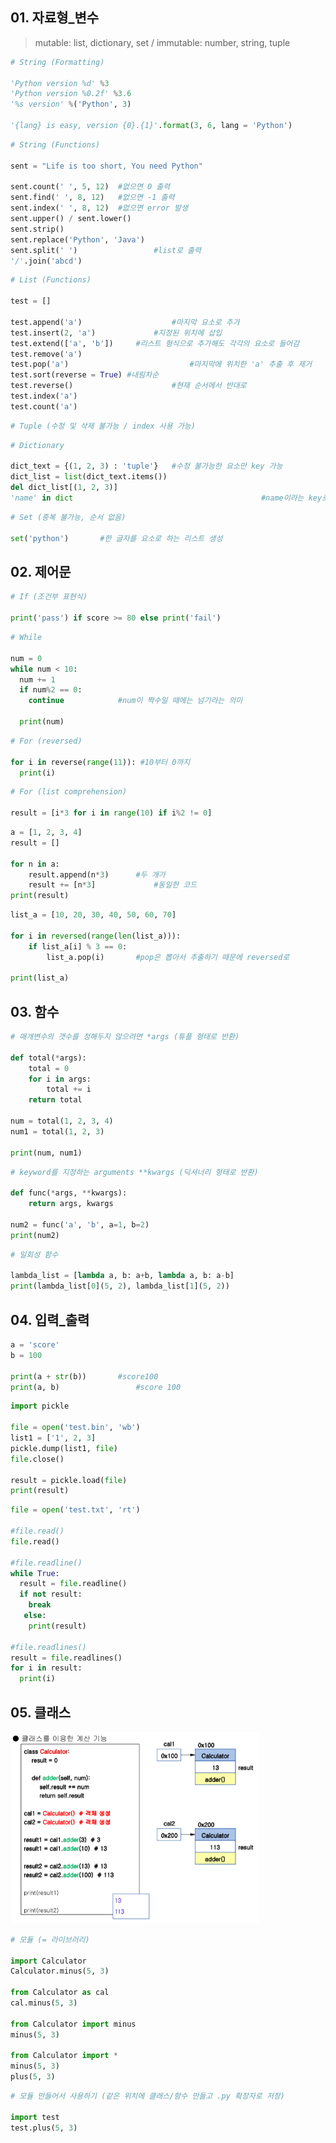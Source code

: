 ## 01. 자료형_변수

>  mutable: list, dictionary, set	/	immutable: number, string, tuple

```python
# String (Formatting)

'Python version %d' %3
'Python version %0.2f' %3.6
'%s version' %('Python', 3)

'{lang} is easy, version {0}.{1}'.format(3, 6, lang = 'Python')
```

```python
# String (Functions)

sent = "Life is too short, You need Python"

sent.count(' ', 5, 12) 	#없으면 0 출력
sent.find(' ', 8, 12) 	#없으면 -1 출력
sent.index(' ', 8, 12)	#없으면 error 발생
sent.upper() / sent.lower()
sent.strip()
sent.replace('Python', 'Java')
sent.split(' ') 				#list로 출력
'/'.join('abcd')
```

```python
# List (Functions)

test = []

test.append('a')					#마지막 요소로 추가
test.insert(2, 'a')				#지정된 위치에 삽입
test.extend(['a', 'b']) 	#리스트 형식으로 추가해도 각각의 요소로 들어감
test.remove('a')
test.pop('a')							#마지막에 위치한 'a' 추출 후 제거
test.sort(reverse = True) #내림차순
test.reverse()						#현재 순서에서 반대로
test.index('a')
test.count('a')
```

~~~python
# Tuple (수정 및 삭제 불가능 / index 사용 가능)
~~~

```python
# Dictionary

dict_text = {(1, 2, 3) : 'tuple'} 	#수정 불가능한 요소만 key 가능
dict_list = list(dict_text.items())
del dict_list[(1, 2, 3)]
'name' in dict											#name이라는 key로 존재하는지
```

```python
# Set (중복 불가능, 순서 없음)

set('python')		#한 글자를 요소로 하는 리스트 생성
```





## 02. 제어문

```python
# If (조건부 표현식)

print('pass') if score >= 80 else print('fail')
```

```python
# While

num = 0
while num < 10:
  num += 1
  if num%2 == 0:
    continue			#num이 짝수일 때에는 넘기라는 의미
    
  print(num)
```

```python
# For (reversed)

for i in reverse(range(11)): #10부터 0까지
  print(i)
```

```python
# For (list comprehension)

result = [i*3 for i in range(10) if i%2 != 0]
```

```python
a = [1, 2, 3, 4]
result = []

for n in a:
    result.append(n*3)		#두 개가
    result += [n*3] 			#동일한 코드
print(result)
```

```python
list_a = [10, 20, 30, 40, 50, 60, 70]

for i in reversed(range(len(list_a))):
    if list_a[i] % 3 == 0:
        list_a.pop(i)		#pop은 뽑아서 추출하기 때문에 reversed로
        
print(list_a)
```





## 03. 함수

```python
# 매개변수의 갯수를 정해두지 않으려면 *args (튜플 형태로 반환)

def total(*args):
    total = 0
    for i in args:
        total += i
    return total

num = total(1, 2, 3, 4)
num1 = total(1, 2, 3)

print(num, num1)
```

```python
# keyword를 지정하는 arguments **kwargs (딕셔너리 형태로 반환)

def func(*args, **kwargs):
    return args, kwargs

num2 = func('a', 'b', a=1, b=2)
print(num2)
```

```python
# 일회성 함수

lambda_list = [lambda a, b: a+b, lambda a, b: a-b]
print(lambda_list[0](5, 2), lambda_list[1](5, 2))
```





## 04. 입력_출력

```python
a = 'score'
b = 100

print(a + str(b))		#score100
print(a, b)					#score 100
```

```python
import pickle

file = open('test.bin', 'wb')
list1 = ['1', 2, 3]
pickle.dump(list1, file)
file.close()

result = pickle.load(file)
print(result)
```

```python
file = open('test.txt', 'rt')

#file.read()
file.read()

#file.readline()
while True:
  result = file.readline()		
  if not result:
    break
   else:
    print(result)

#file.readlines()    
result = file.readlines()
for i in result:
  print(i)
```





## 05. 클래스

<img src="README.assets/class_img.png" alt="class" style="zoom:67%;" />

```python
# 모듈 (= 라이브러리)

import Calculator
Calculator.minus(5, 3)

from Calculator as cal
cal.minus(5, 3)

from Calculator import minus
minus(5, 3)

from Calculator import *
minus(5, 3)
plus(5, 3)
```

```python
# 모듈 만들어서 사용하기 (같은 위치에 클래스/함수 만들고 .py 확장자로 저장)

import test
test.plus(5, 3)
```



